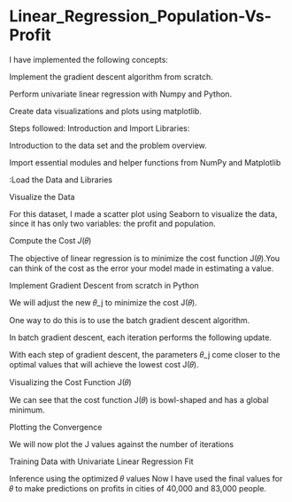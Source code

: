 # Linear_Regression_Population-Vs-Profit


I have implemented the following concepts:

Implement the gradient descent algorithm from scratch.


Perform univariate linear regression with Numpy and Python.


Create data visualizations and plots using matplotlib.

Steps followed:
Introduction and Import Libraries: 

Introduction to the data set and the problem overview.

Import essential modules and helper functions from NumPy and Matplotlib

:Load the Data and Libraries 

Visualize the Data

For this dataset,  I made a  scatter plot using Seaborn to visualize the data, since it has only two variables: the profit and population.

Compute the Cost 𝐽(𝜃)

The objective of linear regression is to minimize the cost function J(𝜃).You can think of the cost as the error your model made in estimating a value.

Implement Gradient Descent from scratch in Python

We will adjust the new 𝜃_j to minimize the cost J(𝜃).

One way to do this is to use the batch gradient descent algorithm.

In batch gradient descent, each iteration performs the following update.

With each step of gradient descent, the parameters 𝜃_j come closer to the optimal values that will achieve the lowest cost J(𝜃).

Visualizing the Cost Function J(𝜃)

We can see that the cost function J(𝜃) is bowl-shaped and has a global minimum.

Plotting the Convergence

We will now plot the J values against the number of iterations

Training Data with Univariate Linear Regression Fit

Inference using the optimized 𝜃 values
Now I have used the final values for 𝜃 to make predictions on profits in cities of 40,000 and 83,000 people. 

